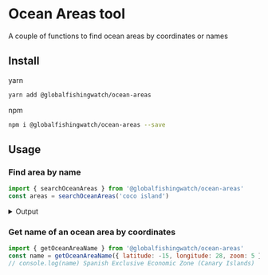 # Ocean Areas tool

A couple of functions to find ocean areas by coordinates or names

## Install

yarn

```bash
yarn add @globalfishingwatch/ocean-areas
```

npm

```bash
npm i @globalfishingwatch/ocean-areas --save
```

## Usage

### Find area by name

```js
import { searchOceanAreas } from '@globalfishingwatch/ocean-areas'
const areas = searchOceanAreas('coco island')
```

<details>
<summary>Output</summary>
<p>

```js
console.log(areas)
[
  {
    "type": "Feature",
    "properties": {
        "type": "EEZ",
        "mrgid": "8308",
        "name": "Cocos Islands Exclusive Economic Zone",
        "bounds": [ 93.41, -15.56, 100.34, -8.47 ]
    },
    "geometry": {
      "type": "Polygon",
      "coordinates": [ [ [ 93.41, -15.56 ], [ 100.34, -15.56 ], [ 100.34, -8.47 ], [ 93.41, -8.47 ], [ 93.41, -15.56 ] ] ] }
  }
  ....
]
```

</p>
</details>


### Get name of an ocean area by coordinates

```js
import { getOceanAreaName } from '@globalfishingwatch/ocean-areas'
const name = getOceanAreaName({ latitude: -15, longitude: 28, zoom: 5 })
// console.log(name) Spanish Exclusive Economic Zone (Canary Islands)
```
